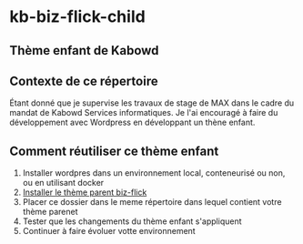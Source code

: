 # kb-biz-flick-child
## Thème enfant de Kabowd

## Contexte de ce répertoire
Étant donné que je supervise les travaux de stage de MAX dans le cadre du mandat de Kabowd Services informatiques. Je l'ai encouragé à faire du développement avec Wordpress en développant un thène enfant.

## Comment réutiliser ce thème enfant
1. Installer wordpres dans un environnement local, conteneurisé ou non, ou en utilisant docker
2. [Installer le thème parent biz-flick](https://wordpress.org/themes/biz-flick/#:~:text=Welcome%20to%20Biz%20Flick%20the%20ultimate%20WordPress%20Full,SEO%20agencies%20looking%20to%20enhance%20their%20online%20presence)
3. Placer ce dossier dans le meme répertoire dans lequel contient votre thème parenet
4. Tester que les changements du thème enfant s'appliquent
5. Continuer à faire évoluer votte environnement

